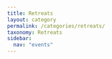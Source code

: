 ```yaml
---
title: Retreats
layout: category
permalink: /categories/retreats/
taxonomy: Retreats
sidebar:
  nav: "events"
---
```

